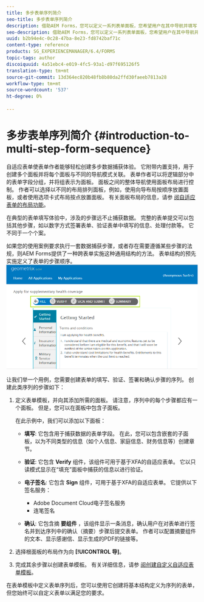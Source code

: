 ```yaml
---
title: 多步表单序列简介
seo-title: 多步表单序列简介
description: 借助AEM Forms，您可以定义一系列表单面板，您希望用户在其中导航并填写自适应表单。
seo-description: 借助AEM Forms，您可以定义一系列表单面板，您希望用户在其中导航并填写自适应表单。
uuid: b2b94e4c-0c28-47ba-8e23-fd8742baf71c
content-type: reference
products: SG_EXPERIENCEMANAGER/6.4/FORMS
topic-tags: author
discoiquuid: 4a51ebc4-e019-4fc5-93a1-d97f695126f5
translation-type: tm+mt
source-git-commit: 13d364ec820b48fb8b80da2ffd30faeeb7813a28
workflow-type: tm+mt
source-wordcount: '537'
ht-degree: 0%

---
```



# 多步表单序列简介 {#introduction-to-multi-step-form-sequence}

自适应表单使表单作者能够轻松创建多步数据捕获体验。 它附带内置支持，用于创建多个面板并将每个面板与不同的导航模式关联。 表单作者可以将逻辑部分中的表单字段分组，并将组表示为面板。 面板之间的整体导航使用面板布局进行控制。 作者可以选择以不同的布局排列面板，例如，使用向导布局按顺序放置面板，或者使用选项卡式布局按点放置面板。 有关面板布局的信息，请参 [阅自适应表单的布局功能](/help/forms/using/layout-capabilities-adaptive-forms.md)。

在典型的表单填写体验中，涉及的步骤远不止捕获数据。 完整的表单提交可以包括其他步骤，如以数字方式签署表单、验证表单中填写的信息、处理付款等。 它不同于一个个案。

如果您的使用案例要求执行一套数据捕获步骤，或者存在需要遵循某些步骤的法规，则AEM Forms提供了一种跨表单实施这种通用结构的方法。 表单结构的预先实施定义了表单的步骤顺序。 ![多步表单序列的示例](assets/formpipeline.png)

让我们举一个用例，您需要创建表单的填写、验证、签署和确认步骤的序列。 创建此类序列的步骤如下：

1. 定义表单模板，并向其添加所需的面板。 请注意，序列中的每个步骤都应有一个面板。 但是，您可以在面板中包含子面板。

   在此示例中，我们可以添加以下面板：

   * **填写**: 它包含用于捕获数据的表单字段。 在此，您可以包含嵌套的子面板，以为不同类型的信息（如个人信息、家庭信息、财务信息等）创建章节。
   * **验证**: 它包含 **Verify** 组件，该组件可用于基于XFA的自适应表单。 它以只读模式显示在“填充”面板中捕获的信息以进行验证。
   * **电子签名**: 它包含 **Sign** 组件，可用于基于XFA的自适应表单。 它提供以下签名服务：

      * Adobe Document Cloud电子签名服务
      * 连笔签名
   * **确认**: 它包含摘 **要组件** ，该组件显示一条消息，确认用户在对表单进行签名并到达序列中的确认（摘要）步骤后提交表单。 作者可以配置摘要组件的文本、显示感谢信、显示生成的PDF的链接等。


1. 选择根面板的布局作为向 **[!UICONTROL 导]**。
1. 完成其余步骤以创建表单模板。 有关详细信息，请参 [阅创建自定义自适应表单模板](/help/forms/using/custom-adaptive-forms-templates.md)。

在表单模板中定义表单序列后，您可以使用它创建将基本结构定义为序列的表单，但您始终可以自定义表单以满足您的要求。

